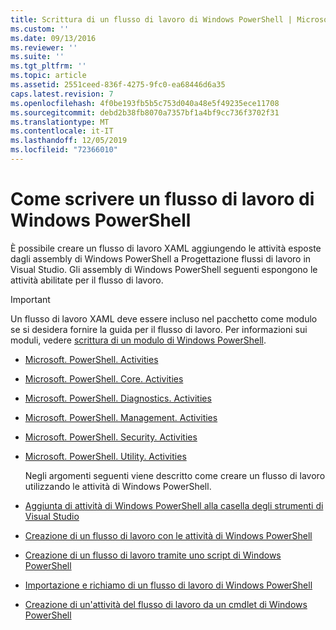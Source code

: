 ```yaml
---
title: Scrittura di un flusso di lavoro di Windows PowerShell | Microsoft Docs
ms.custom: ''
ms.date: 09/13/2016
ms.reviewer: ''
ms.suite: ''
ms.tgt_pltfrm: ''
ms.topic: article
ms.assetid: 2551ceed-836f-4275-9fc0-ea68446d6a35
caps.latest.revision: 7
ms.openlocfilehash: 4f0be193fb5b5c753d040a48e5f49235ece11708
ms.sourcegitcommit: debd2b38fb8070a7357bf1a4bf9cc736f3702f31
ms.translationtype: MT
ms.contentlocale: it-IT
ms.lasthandoff: 12/05/2019
ms.locfileid: "72366010"
---
```

# <a name="writing-a-windows-powershell-workflow"></a>Come scrivere un flusso di lavoro di Windows PowerShell

È possibile creare un flusso di lavoro XAML aggiungendo le attività esposte dagli assembly di Windows PowerShell a Progettazione flussi di lavoro in Visual Studio. Gli assembly di Windows PowerShell seguenti espongono le attività abilitate per il flusso di lavoro.

> [!IMPORTANT]
> Un flusso di lavoro XAML deve essere incluso nel pacchetto come modulo se si desidera fornire la guida per il flusso di lavoro. Per informazioni sui moduli, vedere [scrittura di un modulo di Windows PowerShell](../module/writing-a-windows-powershell-module.md).

- [Microsoft. PowerShell. Activities](/dotnet/api/Microsoft.PowerShell.Activities)

- [Microsoft. PowerShell. Core. Activities](/dotnet/api/Microsoft.PowerShell.Core.Activities)

- [Microsoft. PowerShell. Diagnostics. Activities](/dotnet/api/Microsoft.PowerShell.Diagnostics.Activities)

- [Microsoft. PowerShell. Management. Activities](/dotnet/api/Microsoft.PowerShell.Management.Activities)

- [Microsoft. PowerShell. Security. Activities](/dotnet/api/Microsoft.PowerShell.Security.Activities)

- [Microsoft. PowerShell. Utility. Activities](/dotnet/api/Microsoft.PowerShell.Utility.Activities)

  Negli argomenti seguenti viene descritto come creare un flusso di lavoro utilizzando le attività di Windows PowerShell.

- [Aggiunta di attività di Windows PowerShell alla casella degli strumenti di Visual Studio](./adding-windows-powershell-activities-to-the-visual-studio-toolbox.md)

- [Creazione di un flusso di lavoro con le attività di Windows PowerShell](./creating-a-workflow-with-windows-powershell-activities.md)

- [Creazione di un flusso di lavoro tramite uno script di Windows PowerShell](./creating-a-workflow-by-using-a-windows-powershell-script.md)

- [Importazione e richiamo di un flusso di lavoro di Windows PowerShell](./importing-and-invoking-a-windows-powershell-workflow.md)

- [Creazione di un'attività del flusso di lavoro da un cmdlet di Windows PowerShell](./creating-a-workflow-activity-from-a-windows-powershell-cmdlet.md)